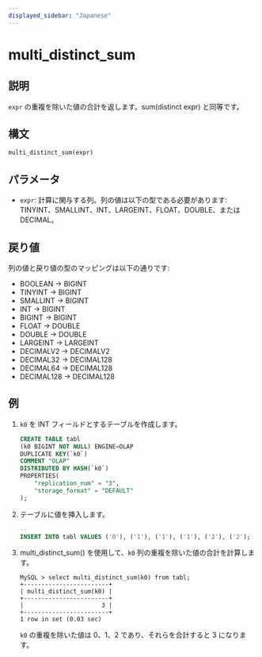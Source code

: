 ```yaml
---
displayed_sidebar: "Japanese"
---
```


# multi_distinct_sum

## 説明

`expr` の重複を除いた値の合計を返します。sum(distinct expr) と同等です。

## 構文

```Haskell
multi_distinct_sum(expr)
```

## パラメータ

- `expr`: 計算に関与する列。列の値は以下の型である必要があります: TINYINT、SMALLINT、INT、LARGEINT、FLOAT、DOUBLE、または DECIMAL。

## 戻り値

列の値と戻り値の型のマッピングは以下の通りです:

- BOOLEAN -> BIGINT
- TINYINT -> BIGINT
- SMALLINT -> BIGINT
- INT -> BIGINT
- BIGINT -> BIGINT
- FLOAT -> DOUBLE
- DOUBLE -> DOUBLE
- LARGEINT -> LARGEINT
- DECIMALV2 -> DECIMALV2
- DECIMAL32 -> DECIMAL128
- DECIMAL64 -> DECIMAL128
- DECIMAL128 -> DECIMAL128

## 例

1. `k0` を INT フィールドとするテーブルを作成します。

    ```sql
    CREATE TABLE tabl
    (k0 BIGINT NOT NULL) ENGINE=OLAP
    DUPLICATE KEY(`k0`)
    COMMENT "OLAP"
    DISTRIBUTED BY HASH(`k0`)
    PROPERTIES(
        "replication_num" = "3",
        "storage_format" = "DEFAULT"
    );
    ```

2. テーブルに値を挿入します。

    ```sql
    -- 
    INSERT INTO tabl VALUES ('0'), ('1'), ('1'), ('1'), ('2'), ('2');
    ```

3. multi_distinct_sum() を使用して、`k0` 列の重複を除いた値の合計を計算します。

    ```plain text
    MySQL > select multi_distinct_sum(k0) from tabl;
    +------------------------+
    | multi_distinct_sum(k0) |
    +------------------------+
    |                      3 |
    +------------------------+
    1 row in set (0.03 sec)
    ```

    `k0` の重複を除いた値は 0、1、2 であり、それらを合計すると 3 になります。
